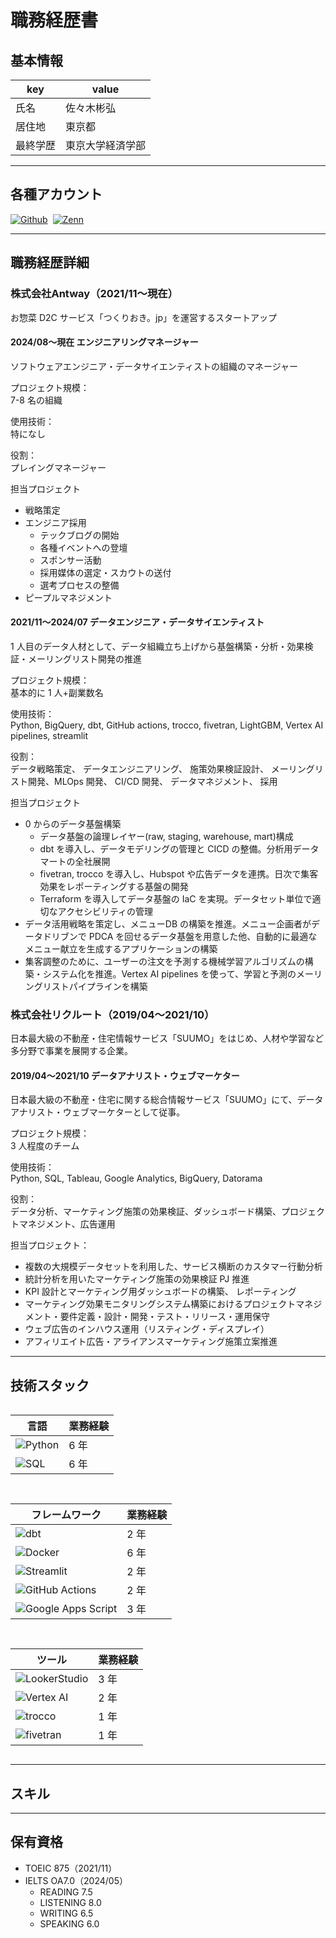 # 職務経歴書

## 基本情報

|key|value|
|---|---|
|氏名|佐々木彬弘|
|居住地|東京都|
|最終学歴|東京大学経済学部|

---

## 各種アカウント
<p style="display: flex; gap: 8px; flex-wrap: wrap;">
  <a href="https://github.com/akihirosasaki" target="_blank"><img alt="Github" src="https://img.shields.io/badge/akihirosasaki-%2312100E.svg?&style=flat-square&logo=Github&logoColor=white" /></a>
  <a href="https://zenn.dev/sasakky" target="_blank"><img alt="Zenn" src="https://img.shields.io/badge/sasakky-3EA8FF.svg?&style=flat-square&logo=Zenn&logoColor=white" /></a>
</p>

---

## 職務経歴詳細

### 株式会社Antway（2021/11〜現在）
お惣菜 D2C サービス「つくりおき。jp」を運営するスタートアップ

#### 2024/08〜現在 エンジニアリングマネージャー

ソフトウェアエンジニア・データサイエンティストの組織のマネージャー

プロジェクト規模：  
7-8 名の組織

使用技術：  
特になし

役割：  
プレイングマネージャー

担当プロジェクト
- 戦略策定
- エンジニア採用
  - テックブログの開始
  - 各種イベントへの登壇
  - スポンサー活動
  - 採用媒体の選定・スカウトの送付
  - 選考プロセスの整備
- ピープルマネジメント

#### 2021/11〜2024/07 データエンジニア・データサイエンティスト

1 人目のデータ人材として、データ組織立ち上げから基盤構築・分析・効果検証・メーリングリスト開発の推進

プロジェクト規模：  
基本的に 1 人+副業数名

使用技術：  
Python, BigQuery, dbt, GitHub actions, trocco, fivetran, LightGBM, Vertex AI pipelines, streamlit

役割：  
データ戦略策定、 データエンジニアリング、 施策効果検証設計、 メーリングリスト開発、MLOps 開発、 CI/CD 開発、 データマネジメント、 採用

担当プロジェクト
- 0 からのデータ基盤構築
  - データ基盤の論理レイヤー(raw, staging, warehouse, mart)構成
  - dbt を導入し、データモデリングの管理と CICD の整備。分析用データマートの全社展開
  - fivetran, trocco を導入し、Hubspot や広告データを連携。日次で集客効果をレポーティングする基盤の開発
  - Terraform を導入してデータ基盤の IaC を実現。データセット単位で適切なアクセシビリティの管理
- データ活用戦略を策定し、メニューDB の構築を推進。メニュー企画者がデータドリブンで PDCA を回せるデータ基盤を用意した他、自動的に最適なメニュー献立を生成するアプリケーションの構築
- 集客調整のために、ユーザーの注文を予測する機械学習アルゴリズムの構築・システム化を推進。Vertex AI pipelines を使って、学習と予測のメーリングリストパイプラインを構築

### 株式会社リクルート（2019/04〜2021/10）
日本最大級の不動産・住宅情報サービス「SUUMO」をはじめ、人材や学習など多分野で事業を展開する企業。

#### 2019/04〜2021/10 データアナリスト・ウェブマーケター

日本最大級の不動産・住宅に関する総合情報サービス「SUUMO」にて、データアナリスト・ウェブマーケターとして従事。

プロジェクト規模：  
3 人程度のチーム

使用技術：  
Python, SQL, Tableau, Google Analytics, BigQuery, Datorama

役割：  
データ分析、マーケティング施策の効果検証、ダッシュボード構築、プロジェクトマネジメント、広告運用

担当プロジェクト：
- 複数の大規模データセットを利用した、サービス横断のカスタマー行動分析
- 統計分析を用いたマーケティング施策の効果検証 PJ 推進
- KPI 設計とマーケティング用ダッシュボードの構築、 レポーティング
- マーケティング効果モニタリングシステム構築におけるプロジェクトマネジメント・要件定義・設計・開発・テスト・リリース・運用保守
- ウェブ広告のインハウス運用（リスティング・ディスプレイ）
- アフィリエイト広告・アライアンスマーケティング施策立案推進

---

## 技術スタック

<div style="display: grid; gap: 15px; grid-template-columns: repeat(auto-fit, minmax(300px, 1fr));">
  <div>
    <table>
      <thead>
        <tr>
          <th>言語</th><th>業務経験</th>
        </tr>
      </thead>
      <tbody>
        <tr>
          <td><img alt="Python" src="https://img.shields.io/badge/-Python-3776AB?style=flat-square&logo=Python&logoColor=white" /></td>
          <td>6 年</td>
        </tr>
        <tr>
          <td><img alt="SQL" src="https://img.shields.io/badge/-SQL-4479A1?style=flat-square&logo=MySQL&logoColor=white" /></td>
          <td>6 年</td>
        </tr>
      </tbody>
    </table>
  </div>
  <div>
    <table>
      <thead>
        <tr>
          <th>フレームワーク</th><th>業務経験</th>
        </tr>
      </thead>
      <tbody>
        <tr>
          <td><img alt="dbt" src="https://img.shields.io/badge/-dbt-FF694B?style=flat-square&logo=dbt&logoColor=white" /></td>
          <td>2 年</td>
        </tr>
        <tr>
          <td><img alt="Docker" src="https://img.shields.io/badge/-Docker-46a2f1?style=flat-square&logo=docker&logoColor=white" /></td>
          <td>6 年</td>
        </tr>
        <tr>
          <td><img alt="Streamlit" src="https://img.shields.io/badge/-Streamlit-FF4B4B?style=flat-square&logo=Streamlit&logoColor=white" /></td>
          <td>2 年</td>
        </tr>
        <tr>
          <td><img alt="GitHub Actions" src="https://img.shields.io/badge/-GitHub%20Actions-2088FF?style=flat-square&logo=GitHub%20Actions&logoColor=white" /></td>
          <td>2 年</td>
        </tr>
        <tr>
          <td><img alt="Google Apps Script" src="https://img.shields.io/badge/-Google%20Apps%20Script-4285F4?style=flat-square&logo=Google%20Apps%20Script&logoColor=white" /></td>
          <td>3 年</td>
        </tr>
      </tbody>
    </table>
  </div>
  <div>
    <table>
      <thead>
        <tr>
          <th>ツール</th><th>業務経験</th>
        </tr>
      </thead>
      <tbody>
        <tr>
          <td><img alt="LookerStudio" src="https://img.shields.io/badge/-LookerStudio-4285F4?style=flat-square&logo=Google&logoColor=white" /></td>
          <td>3 年</td>
        </tr>
        <tr>
          <td><img alt="Vertex AI" src="https://img.shields.io/badge/-Vertex%20AI-4285F4?style=flat-square&logo=GoogleCloud&logoColor=white" /></td>
          <td>2 年</td>
        </tr>
        <tr>
          <td><img alt="trocco" src="https://img.shields.io/badge/-trocco-FF6347?style=flat-square&logo=trocco&logoColor=white" /></td>
          <td>1 年</td>
        </tr>
        <tr>
          <td><img alt="fivetran" src="https://img.shields.io/badge/-fivetran-007ACC?style=flat-square&logo=fivetran&logoColor=white" /></td>
          <td>1 年</td>
        </tr>
      </tbody>
    </table>
  </div>
</div>

---
## スキル


---
## 保有資格
- TOEIC 875（2021/11）
- IELTS OA7.0（2024/05）
  - READING 7.5
  - LISTENING 8.0
  - WRITING 6.5
  - SPEAKING 6.0
